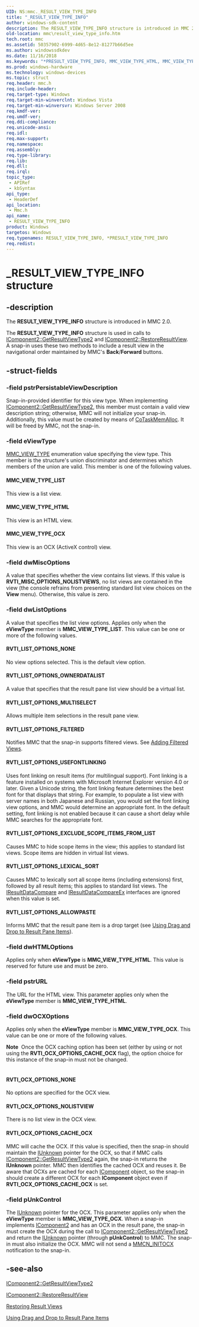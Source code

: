 ```yaml
---
UID: NS:mmc._RESULT_VIEW_TYPE_INFO
title: "_RESULT_VIEW_TYPE_INFO"
author: windows-sdk-content
description: The RESULT_VIEW_TYPE_INFO structure is introduced in MMC 2.0.
old-location: mmc\result_view_type_info.htm
tech.root: mmc
ms.assetid: 50357902-6999-4d65-8e12-81277b66d5ee
ms.author: windowssdkdev
ms.date: 11/16/2018
ms.keywords: "*PRESULT_VIEW_TYPE_INFO, MMC_VIEW_TYPE_HTML, MMC_VIEW_TYPE_LIST, MMC_VIEW_TYPE_OCX, RESULT_VIEW_TYPE_INFO, RESULT_VIEW_TYPE_INFO structure [MMC], RVTI_LIST_OPTIONS_ALLOWPASTE, RVTI_LIST_OPTIONS_EXCLUDE_SCOPE_ITEMS_FROM_LIST, RVTI_LIST_OPTIONS_FILTERED, RVTI_LIST_OPTIONS_LEXICAL_SORT, RVTI_LIST_OPTIONS_MULTISELECT, RVTI_LIST_OPTIONS_NONE, RVTI_LIST_OPTIONS_OWNERDATALIST, RVTI_LIST_OPTIONS_USEFONTLINKING, RVTI_OCX_OPTIONS_CACHE_OCX, RVTI_OCX_OPTIONS_NOLISTVIEW, RVTI_OCX_OPTIONS_NONE, _RESULT_VIEW_TYPE_INFO, _slate_result_view_type_info, mmc.result_view_type_info, mmc/RESULT_VIEW_TYPE_INFO"
ms.prod: windows-hardware
ms.technology: windows-devices
ms.topic: struct
req.header: mmc.h
req.include-header: 
req.target-type: Windows
req.target-min-winverclnt: Windows Vista
req.target-min-winversvr: Windows Server 2008
req.kmdf-ver: 
req.umdf-ver: 
req.ddi-compliance: 
req.unicode-ansi: 
req.idl: 
req.max-support: 
req.namespace: 
req.assembly: 
req.type-library: 
req.lib: 
req.dll: 
req.irql: 
topic_type:
 - APIRef
 - kbSyntax
api_type:
 - HeaderDef
api_location:
 - Mmc.h
api_name:
 - RESULT_VIEW_TYPE_INFO
product: Windows
targetos: Windows
req.typenames: RESULT_VIEW_TYPE_INFO, *PRESULT_VIEW_TYPE_INFO
req.redist: 
---
```


# _RESULT_VIEW_TYPE_INFO structure


## -description


The <b>RESULT_VIEW_TYPE_INFO</b> structure is introduced in MMC 2.0.

The <b>RESULT_VIEW_TYPE_INFO</b> structure is used in calls to 
<a href="https://msdn.microsoft.com/687ddb0a-6e10-4553-9885-fd85bf8dd6ff">IComponent2::GetResultViewType2</a> and 
<a href="https://msdn.microsoft.com/fe9a71c7-eaa6-4479-8337-0746a784a57f">IComponent2::RestoreResultView</a>. A snap-in uses these two methods to include a result view in the navigational order maintained by MMC's 
<b>Back</b>/<b>Forward</b> buttons.


## -struct-fields




### -field pstrPersistableViewDescription

Snap-in-provided identifier for this view type. When implementing <a href="https://msdn.microsoft.com/687ddb0a-6e10-4553-9885-fd85bf8dd6ff">IComponent2::GetResultViewType2</a>, this member must contain a valid view description string; otherwise, MMC will not initialize your snap-in. Additionally, this value must be created by means of <a href="_com_cotaskmemalloc">CoTaskMemAlloc</a>. It will be freed by MMC, not the snap-in.


### -field eViewType


<a href="https://msdn.microsoft.com/fffb7376-bf1d-44ce-ad52-d4c45d013af7">MMC_VIEW_TYPE</a> enumeration value specifying the view type. This member is the structure's union discriminator and determines which members of the union are valid. This member is one of the following values.



#### MMC_VIEW_TYPE_LIST

This view is a list view.



#### MMC_VIEW_TYPE_HTML

This view is an HTML view.



#### MMC_VIEW_TYPE_OCX

This view is an OCX (ActiveX control) view.


### -field dwMiscOptions

A value that specifies whether the view contains list views. If this value is <b>RVTI_MISC_OPTIONS_NOLISTVIEWS</b>, no list views are contained in the view (the console refrains from presenting standard list view choices on the <b>View</b> menu). Otherwise, this value is zero.


### -field dwListOptions

A value that specifies the list view options. Applies only when the <b>eViewType</b> member is <b>MMC_VIEW_TYPE_LIST</b>. This value can be one or more of the following values.



#### RVTI_LIST_OPTIONS_NONE

No view options selected. This is the default view option.



#### RVTI_LIST_OPTIONS_OWNERDATALIST

A value that specifies that the result pane list view should be a virtual list.



#### RVTI_LIST_OPTIONS_MULTISELECT

Allows multiple item selections in the result pane view.



#### RVTI_LIST_OPTIONS_FILTERED

Notifies MMC that the snap-in supports filtered views. See <a href="https://msdn.microsoft.com/4be29e44-7e64-4c2c-820b-26c6cfea0661">Adding Filtered Views</a>.



#### RVTI_LIST_OPTIONS_USEFONTLINKING

Uses font linking on result items (for multilingual support). Font linking is a feature installed on systems with Microsoft Internet Explorer version 4.0 or later. Given a Unicode string, the font linking feature determines the best font for that displays that string. For example, to populate a list view with server names in both Japanese and Russian, you would set the font linking view options, and MMC would determine an appropriate font. In the default setting, font linking is not enabled because it can cause a short delay while MMC searches for the appropriate font.



#### RVTI_LIST_OPTIONS_EXCLUDE_SCOPE_ITEMS_FROM_LIST

Causes MMC to hide scope items in the view; this applies to standard list views. Scope items are hidden in virtual list views.



#### RVTI_LIST_OPTIONS_LEXICAL_SORT

Causes MMC to lexically sort all scope items (including extensions) first, followed by all result items; this applies to standard list views. The <a href="https://msdn.microsoft.com/7a68713c-2de5-4944-a617-0b2d46c23eea">IResultDataCompare</a> and <a href="https://msdn.microsoft.com/e4b305e4-4649-42f4-86f4-3c12e5aa5337">IResultDataCompareEx</a> interfaces are ignored when this value is set.



#### RVTI_LIST_OPTIONS_ALLOWPASTE

Informs MMC that the result pane item is a drop target (see <a href="https://msdn.microsoft.com/a48823af-2de6-465b-913c-7cdcdbd04040">Using Drag and Drop to Result Pane Items</a>).


### -field dwHTMLOptions

Applies only when <b>eViewType</b> is <b>MMC_VIEW_TYPE_HTML</b>. This value is reserved for future use and must be zero.


### -field pstrURL

The URL for the HTML view. This parameter applies only when the <b>eViewType</b> member is <b>MMC_VIEW_TYPE_HTML</b>.


### -field dwOCXOptions

Applies only when the <b>eViewType</b> member is <b>MMC_VIEW_TYPE_OCX</b>. This value can be one or more of the following values.

<div class="alert"><b>Note</b>  Once the OCX caching option has been set (either by using or not using the <b>RVTI_OCX_OPTIONS_CACHE_OCX</b> flag), the option choice for this instance of the snap-in must not be changed.</div>
<div> </div>


#### RVTI_OCX_OPTIONS_NONE

No options are specified for the OCX view.



#### RVTI_OCX_OPTIONS_NOLISTVIEW

There is no list view in the OCX view.



#### RVTI_OCX_OPTIONS_CACHE_OCX

MMC will cache the OCX. If this value is specified, then the snap-in should maintain the <a href="_com_iunknown">IUnknown</a> pointer for the OCX, so that if MMC calls <a href="https://msdn.microsoft.com/687ddb0a-6e10-4553-9885-fd85bf8dd6ff">IComponent2::GetResultViewType2</a> again, the snap-in returns the <b>IUnknown</b> pointer. MMC then identifies the cached OCX and reuses it. 
Be aware that OCXs are cached for each <a href="https://msdn.microsoft.com/65eaa5ef-182b-4fec-bb3d-a308ac9dc660">IComponent</a> object, so the snap-in should create a different OCX for each <b>IComponent</b> object even if<b> RVTI_OCX_OPTIONS_CACHE_OCX</b> is set.


### -field pUnkControl

The <a href="_com_iunknown">IUnknown</a> pointer for the OCX. This parameter applies only when the <b>eViewType</b> member is <b>MMC_VIEW_TYPE_OCX</b>. When a snap-in implements <a href="https://msdn.microsoft.com/b9e67a37-c09d-46f3-896f-e75122256812">IComponent2</a> and has an OCX in the result pane, the snap-in must create the OCX during the call to <a href="https://msdn.microsoft.com/687ddb0a-6e10-4553-9885-fd85bf8dd6ff">IComponent2::GetResultViewType2</a> and return the <a href="https://msdn.microsoft.com/33f1d79a-33fc-4ce5-a372-e08bda378332">IUnknown</a> pointer (through <b>pUnkControl</b>) to MMC. The snap-in must also initialize the OCX. MMC will not send a <a href="https://msdn.microsoft.com/79256d4a-a936-419e-a953-80d743d05290">MMCN_INITOCX</a> notification to the snap-in.


## -see-also




<a href="https://msdn.microsoft.com/687ddb0a-6e10-4553-9885-fd85bf8dd6ff">IComponent2::GetResultViewType2</a>



<a href="https://msdn.microsoft.com/fe9a71c7-eaa6-4479-8337-0746a784a57f">IComponent2::RestoreResultView</a>



<a href="https://msdn.microsoft.com/dee09c50-76f1-4186-846c-1cde3d05fd03">Restoring Result Views</a>



<a href="https://msdn.microsoft.com/a48823af-2de6-465b-913c-7cdcdbd04040">Using Drag and Drop to Result Pane Items</a>
 

 

